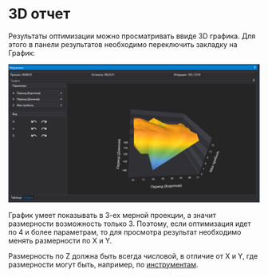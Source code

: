 # 3D отчет

Результаты оптимизации можно просматривать ввиде 3D графика. Для этого в панели результатов необходимо переключить закладку на График:

![Designer Optimization Chart 00](../images/Designer_Optimization_Chart_00.png)

График умеет показывать в 3-ех мерной проекции, а значит размерности возможность только 3. Поэтому, если оптимизация идет по 4 и более параметрам, то для просмотра результат необходимо менять размерности по X и Y.

Размерность по Z должна быть всегда числовой, в отличие от X и Y, где размерности могут быть, например, по [инструментам](Designer_Portfolio_Testing.md).